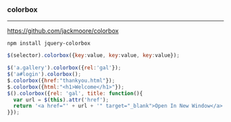 ### colorbox
---
https://github.com/jackmoore/colorbox

```
npm install jquery-colorbox
```

```js
$(selector).colorbox({key:value, key:value, key:value});

$('a.gallery').colorbox({rel:'gal'});
$('a#login').colorbox();
$.colorbox({href:"thankyou.html"});
$.colorbox({html:"<h1>Welcome</h1>"});
$().colorbox({rel: 'gal', title: function(){
  var url = $(this).attr('href');
  return '<a href="' + url + '" target="_blank">Open In New Window</a>';
}});
```

```
```

